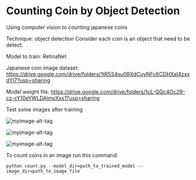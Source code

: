 # Counting Coin by Object Detection

Using computer vision to counting japanese coins

Technique: object detection
Consider each coin is an object that need to be detect.

Model to train: RetinaNet

Japanese coin image dataset: https://drive.google.com/drive/folders/1tR5S4su0RXdCuyNFc6CDHXaI4zxxdYl7?usp=sharing

Model weight file: https://drive.google.com/drive/folders/1cL-QQc4Oc2R-cz-cY10eYWLDAlmvXxs1?usp=sharing

Test some images after training

![myimage-alt-tag](https://github.com/oattao/japan_coin/blob/master/show/test1.png?raw=true)

![myimage-alt-tag](https://github.com/oattao/japan_coin/blob/master/show/test2.png?raw=true)

![myimage-alt-tag](https://github.com/oattao/japan_coin/blob/master/show/test4.png?raw=true)

To count coins in an image run this command:

```console
python count.py --model_dir=path_to_trained_model --image_dir=path_to_image_file
```
